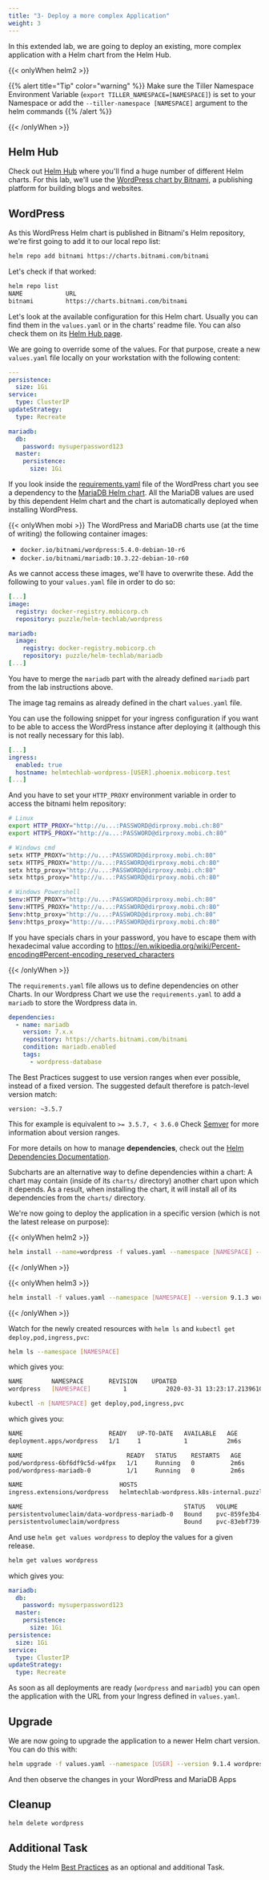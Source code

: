```yaml
---
title: "3- Deploy a more complex Application"
weight: 3
---
```


In this extended lab, we are going to deploy an existing, more complex application with a Helm chart from the Helm Hub.


{{< onlyWhen helm2 >}}

{{% alert title="Tip" color="warning" %}}
Make sure the Tiller Namespace Environment Variable (`export TILLER_NAMESPACE=[NAMESPACE]`) is set to your Namespace or add the `--tiller-namespace [NAMESPACE]` argument to the helm commands
{{% /alert %}}

{{< /onlyWhen >}}

## Helm Hub

Check out [Helm Hub](https://hub.helm.sh/) where you'll find a huge number of different Helm charts. For this lab, we'll use the [WordPress chart by Bitnami](https://hub.helm.sh/charts/bitnami/wordpress), a publishing platform for building blogs and websites.


## WordPress

As this WordPress Helm chart is published in Bitnami's Helm repository, we're first going to add it to our local repo list:

```bash
helm repo add bitnami https://charts.bitnami.com/bitnami
```

Let's check if that worked:

```bash
helm repo list
NAME           	URL                                              
bitnami         https://charts.bitnami.com/bitnami 
```

Let's look at the available configuration for this Helm chart. Usually you can find them in the `values.yaml` or in the charts' readme file. You can also check them on its [Helm Hub page](https://hub.helm.sh/charts/bitnami/wordpress).

We are going to override some of the values. For that purpose, create a new `values.yaml` file locally on your workstation with the following content:

```yaml
---
persistence:
  size: 1Gi
service:
  type: ClusterIP
updateStrategy: 
  type: Recreate

mariadb:
  db:
    password: mysuperpassword123
  master:
    persistence:
      size: 1Gi
```

If you look inside the [requirements.yaml](https://github.com/bitnami/charts/blob/master/bitnami/wordpress/requirements.yaml) file of the WordPress chart you see a dependency to the [MariaDB Helm chart](https://github.com/bitnami/charts/tree/master/bitnami/mariadb). All the MariaDB values are used by this dependent Helm chart and the chart is automatically deployed when installing WordPress.


{{< onlyWhen mobi >}}
The WordPress and MariaDB charts use (at the time of writing) the following container images:

* `docker.io/bitnami/wordpress:5.4.0-debian-10-r6`
* `docker.io/bitnami/mariadb:10.3.22-debian-10-r60 `

As we cannot access these images, we'll have to overwrite these. Add the following to your `values.yaml` file in order to do so:

```yaml
[...]
image:
  registry: docker-registry.mobicorp.ch
  repository: puzzle/helm-techlab/wordpress

mariadb:
  image:
    registry: docker-registry.mobicorp.ch
    repository: puzzle/helm-techlab/mariadb
[...]
```

You have to merge the `mariadb` part with the already defined `mariadb` part from the lab instructions above.

The image tag remains as already defined in the chart `values.yaml` file.

You can use the following snippet for your ingress configuration if you want to be able to access the WordPress instance after deploying it (although this is not really necessary for this lab).

```yaml
[...]
ingress:
  enabled: true
  hostname: helmtechlab-wordpress-[USER].phoenix.mobicorp.test
[...]
```

And you have to set your `HTTP_PROXY` environment variable in order to access the bitnami helm repository:

```bash
# Linux
export HTTP_PROXY="http://u...:PASSWORD@dirproxy.mobi.ch:80"
export HTTPS_PROXY="http://u...:PASSWORD@dirproxy.mobi.ch:80"

# Windows cmd
setx HTTP_PROXY="http://u...:PASSWORD@dirproxy.mobi.ch:80"
setx HTTPS_PROXY="http://u...:PASSWORD@dirproxy.mobi.ch:80"
setx http_proxy="http://u...:PASSWORD@dirproxy.mobi.ch:80"
setx https_proxy="http://u...:PASSWORD@dirproxy.mobi.ch:80"

# Windows Powershell
$env:HTTP_PROXY="http://u...:PASSWORD@dirproxy.mobi.ch:80"
$env:HTTPS_PROXY="http://u...:PASSWORD@dirproxy.mobi.ch:80"
$env:http_proxy="http://u...:PASSWORD@dirproxy.mobi.ch:80"
$env:https_proxy="http://u...:PASSWORD@dirproxy.mobi.ch:80"
``` 

If you have specials chars in your password, you have to escape them with hexadecimal value according to https://en.wikipedia.org/wiki/Percent-encoding#Percent-encoding_reserved_characters

{{< /onlyWhen >}}

The `requirements.yaml` file allows us to define dependencies on other Charts. In our Wordpress Chart we use the `requirements.yaml` to add a `mariadb` to store the Wordpress data in.
```yaml
dependencies:
  - name: mariadb
    version: 7.x.x
    repository: https://charts.bitnami.com/bitnami
    condition: mariadb.enabled
    tags:
      - wordpress-database
```
The Best Practices suggest to use version ranges when ever possible, instead of a fixed version.
The suggested default therefore is patch-level version match:

```
version: ~3.5.7 
```
This for example is equivalent to `>= 3.5.7, < 3.6.0`
Check [Semver](https://github.com/Masterminds/semver#checking-version-constraints) for more information about version ranges.

For more details on how to manage **dependencies**, check out the [Helm Dependencies Documentation](https://v2.helm.sh/docs/charts/#chart-dependencies). 

Subcharts are an alternative way to define dependencies within a chart: A chart may contain (inside of its `charts/` directory) another chart upon which it depends. As a result, when installing the chart, it will install all of its dependencies from the `charts/` directory.

We're now going to deploy the application in a specific version (which is not the latest release on purpose):

{{< onlyWhen helm2 >}}
```bash
helm install --name=wordpress -f values.yaml --namespace [NAMESPACE] --version 9.1.3 bitnami/wordpress
```
{{< /onlyWhen >}}

{{< onlyWhen helm3 >}}
```bash
helm install -f values.yaml --namespace [NAMESPACE] --version 9.1.3 wordpress bitnami/wordpress
```
{{< /onlyWhen >}}

Watch for the newly created resources with `helm ls` and `kubectl get deploy,pod,ingress,pvc`:

```bash
helm ls --namespace [NAMESPACE]
```

which gives you:

```bash
NAME     	NAMESPACE      	REVISION	UPDATED                                 	STATUS  	CHART          	APP VERSION
wordpress	[NAMESPACE]        	1       	2020-03-31 13:23:17.213961038 +0200 CEST	deployed	wordpress-9.0.4	5.3.2
```

```bash
kubectl -n [NAMESPACE] get deploy,pod,ingress,pvc
``` 
which gives you:

```bash
NAME                        READY   UP-TO-DATE   AVAILABLE   AGE
deployment.apps/wordpress   1/1     1            1           2m6s

NAME                             READY   STATUS    RESTARTS   AGE
pod/wordpress-6bf6df9c5d-w4fpx   1/1     Running   0          2m6s
pod/wordpress-mariadb-0          1/1     Running   0          2m6s

NAME                           HOSTS                                          ADDRESS       PORTS   AGE
ingress.extensions/wordpress   helmtechlab-wordpress.k8s-internal.puzzle.ch   10.100.1.10   80      2m6s

NAME                                             STATUS   VOLUME                                     CAPACITY   ACCESS MODES   STORAGECLASS            AGE
persistentvolumeclaim/data-wordpress-mariadb-0   Bound    pvc-859fe3b4-b598-4f86-b7ed-a3a183f700fd   1Gi        RWO            cloudscale-volume-ssd   2m6s
persistentvolumeclaim/wordpress                  Bound    pvc-83ebf739-0b0e-45a2-936e-e925141a0d35   1Gi        RWO            cloudscale-volume-ssd   2m7s
```

And use `helm get values wordpress` to deploy the values for a given release.

```bash
helm get values wordpress
``` 
which gives you:

```yaml
mariadb:
  db:
    password: mysuperpassword123
  master:
    persistence:
      size: 1Gi
persistence:
  size: 1Gi
service:
  type: ClusterIP
updateStrategy:
  type: Recreate

```

As soon as all deployments are ready (`wordpress` and `mariadb`) you can open the application with the URL from your Ingress defined in `values.yaml`.


## Upgrade

We are now going to upgrade the application to a newer Helm chart version. You can do this with:

```bash
helm upgrade -f values.yaml --namespace [USER] --version 9.1.4 wordpress bitnami/wordpress
```

And then observe the changes in your WordPress and MariaDB Apps


## Cleanup

```bash
helm delete wordpress
```

## Additional Task

Study the Helm [Best Practices](https://v2.helm.sh/docs/chart_best_practices/#the-chart-best-practices-guide) as an optional and additional Task.
